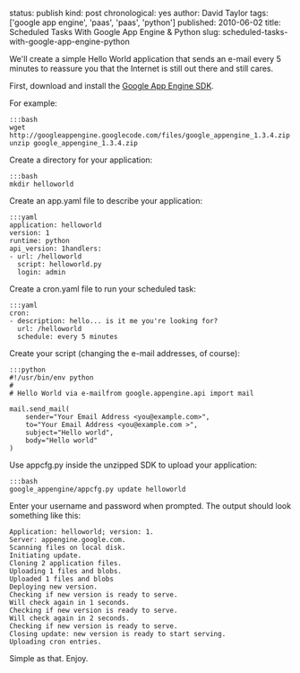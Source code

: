 status: publish
kind: post
chronological: yes
author: David Taylor
tags: ['google app engine', 'paas', 'paas', 'python']
published: 2010-06-02
title: Scheduled Tasks With Google App Engine & Python
slug: scheduled-tasks-with-google-app-engine-python

We'll create a simple Hello World application that sends an e-mail every 5 minutes to reassure you that the Internet is still out there and still cares.

First, download and install the [Google App Engine SDK](http://code.google.com/appengine/downloads.html).

For example:

    :::bash
    wget http://googleappengine.googlecode.com/files/google_appengine_1.3.4.zip
    unzip google_appengine_1.3.4.zip

Create a directory for your application:

    :::bash
    mkdir helloworld

Create an app.yaml file to describe your application:

    :::yaml
    application: helloworld
    version: 1
    runtime: python
    api_version: 1handlers:
    - url: /helloworld
      script: helloworld.py
      login: admin

Create a cron.yaml file to run your scheduled task:

    :::yaml
    cron:
    - description: hello... is it me you're looking for?
      url: /helloworld
      schedule: every 5 minutes

Create your script (changing the e-mail addresses, of course):

    :::python
    #!/usr/bin/env python
    #
    # Hello World via e-mailfrom google.appengine.api import mail

    mail.send_mail(
        sender="Your Email Address <you@example.com>",
        to="Your Email Address <you@example.com >",
        subject="Hello world",
        body="Hello world"
    )

Use appcfg.py inside the unzipped SDK to upload your application:

    :::bash
    google_appengine/appcfg.py update helloworld

Enter your username and password when prompted.  The output should look something like this:

    Application: helloworld; version: 1.
    Server: appengine.google.com.
    Scanning files on local disk.
    Initiating update.
    Cloning 2 application files.
    Uploading 1 files and blobs.
    Uploaded 1 files and blobs
    Deploying new version.
    Checking if new version is ready to serve.
    Will check again in 1 seconds.
    Checking if new version is ready to serve.
    Will check again in 2 seconds.
    Checking if new version is ready to serve.
    Closing update: new version is ready to start serving.
    Uploading cron entries.

Simple as that.  Enjoy.
